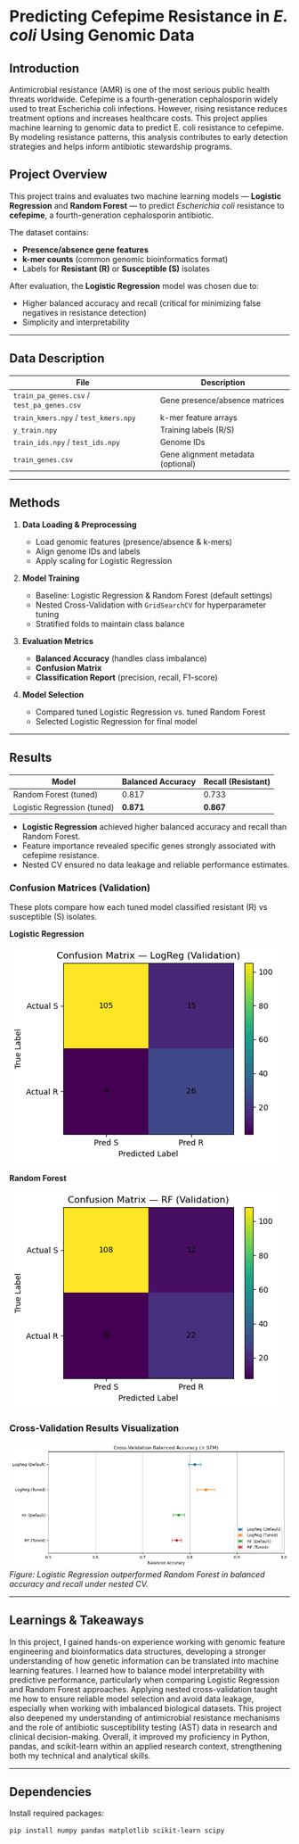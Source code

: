 # Predicting Cefepime Resistance in *E. coli* Using Genomic Data


## Introduction

Antimicrobial resistance (AMR) is one of the most serious public health threats worldwide.
Cefepime is a fourth-generation cephalosporin widely used to treat Escherichia coli infections. However, rising resistance reduces treatment options and increases healthcare costs.
This project applies machine learning to genomic data to predict E. coli resistance to cefepime.
By modeling resistance patterns, this analysis contributes to early detection strategies and helps inform antibiotic stewardship programs.

## Project Overview
This project trains and evaluates two machine learning models — **Logistic Regression** and **Random Forest** — to predict *Escherichia coli* resistance to **cefepime**, a fourth-generation cephalosporin antibiotic.

The dataset contains:
- **Presence/absence gene features**
- **k-mer counts** (common genomic bioinformatics format)
- Labels for **Resistant (R)** or **Susceptible (S)** isolates

After evaluation, the **Logistic Regression** model was chosen due to:
- Higher balanced accuracy and recall (critical for minimizing false negatives in resistance detection)  
- Simplicity and interpretability  

---

## Data Description

| File | Description |
|------|-------------|
| `train_pa_genes.csv` / `test_pa_genes.csv` | Gene presence/absence matrices |
| `train_kmers.npy` / `test_kmers.npy` | k-mer feature arrays |
| `y_train.npy` | Training labels (R/S) |
| `train_ids.npy` / `test_ids.npy` | Genome IDs |
| `train_genes.csv` | Gene alignment metadata (optional) |

---

## Methods

1. **Data Loading & Preprocessing**
   - Load genomic features (presence/absence & k-mers)
   - Align genome IDs and labels
   - Apply scaling for Logistic Regression

2. **Model Training**
   - Baseline: Logistic Regression & Random Forest (default settings)
   - Nested Cross-Validation with `GridSearchCV` for hyperparameter tuning
   - Stratified folds to maintain class balance

3. **Evaluation Metrics**
   - **Balanced Accuracy** (handles class imbalance)
   - **Confusion Matrix**
   - **Classification Report** (precision, recall, F1-score)

4. **Model Selection**
   - Compared tuned Logistic Regression vs. tuned Random Forest
   - Selected Logistic Regression for final model

---
## Results

| Model                       | Balanced Accuracy | Recall (Resistant) |
| --------------------------- | ----------------- | ------------------ |
| Random Forest (tuned)       | 0.817             | 0.733              |
| Logistic Regression (tuned) | **0.871**         | **0.867**          |


- **Logistic Regression** achieved higher balanced accuracy and recall than Random Forest.
- Feature importance revealed specific genes strongly associated with cefepime resistance.
- Nested CV ensured no data leakage and reliable performance estimates.


### Confusion Matrices (Validation)
These plots compare how each tuned model classified resistant (R) vs susceptible (S) isolates.

**Logistic Regression**

![Logistic Regression Confusion Matrix](images/logreg_confusion.png)

**Random Forest**

![Random Forest Confusion Matrix](images/rf_confusion.png)


### Cross-Validation Results Visualization
![Cross-Validation Balanced Accuracy](images/cv_balanced_accuracy.png)
*Figure: Logistic Regression outperformed Random Forest in balanced accuracy and recall under nested CV.*



---

## Learnings & Takeaways
In this project, I gained hands-on experience working with genomic feature engineering and bioinformatics data structures, developing a stronger understanding of how genetic information can be translated into machine learning features. I learned how to balance model interpretability with predictive performance, particularly when comparing Logistic Regression and Random Forest approaches. Applying nested cross-validation taught me how to ensure reliable model selection and avoid data leakage, especially when working with imbalanced biological datasets. This project also deepened my understanding of antimicrobial resistance mechanisms and the role of antibiotic susceptibility testing (AST) data in research and clinical decision-making. Overall, it improved my proficiency in Python, pandas, and scikit-learn within an applied research context, strengthening both my technical and analytical skills.

---

## Dependencies

Install required packages:
```bash
pip install numpy pandas matplotlib scikit-learn scipy 
